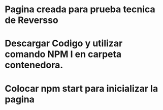 # Pagina creada para prueba tecnica de Reversso
# Descargar Codigo y utilizar comando NPM I en carpeta contenedora.
# Colocar npm start para inicializar la pagina
